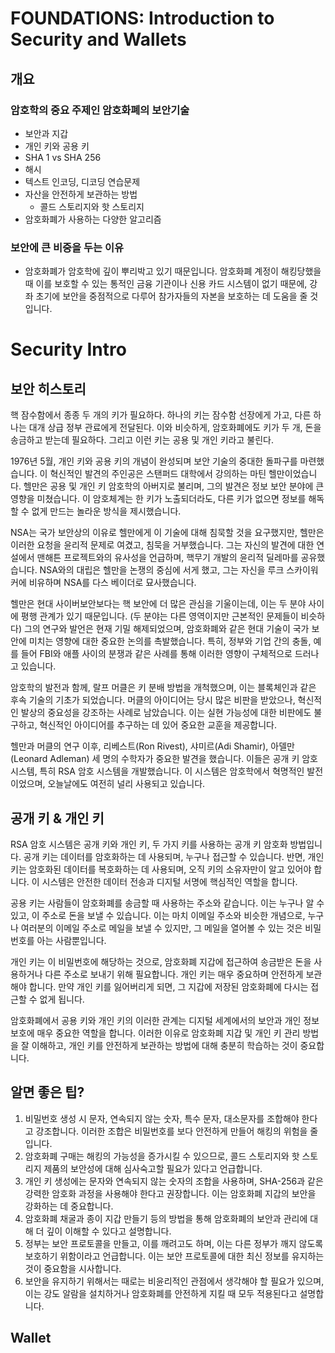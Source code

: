 # FOUNDATIONS: Introduction to Security and Wallets



## 개요

### 암호학의 중요 주제인 암호화폐의 보안기술

- 보안과 지갑
- 개인 키와 공용 키
- SHA 1 vs SHA 256
- 해시
- 텍스트 인코딩, 디코딩 연습문제
- 자산을 안전하게 보관하는 방법
  - 콜드 스토리지와 핫 스토리지
- 암호화폐가 사용하는 다양한 알고리즘



 ### 보안에 큰 비중을 두는 이유

- 암호화폐가 암호학에 깊이 뿌리박고 있기 때문입니다. 암호화폐 계정이 해킹당했을 때 이를 보호할 수 있는 통적인 금융 기관이나 신용 카드 시스템이 없기 때문에, 강좌 초기에 보안을 중점적으로 다루어 참가자들의 자본을 보호하는 데 도움을 줄 것입니다.





# Security Intro

## 보안 히스토리

핵 잠수함에서 종종 두 개의 키가 필요하다. 하나의 키는 잠수함 선장에게 가고, 다른 하나는 대개 상급 정부 관료에게 전달된다. 이와 비슷하게, 암호화폐에도 키가 두 개, 돈을 송금하고 받는데 필요하다. 그리고 이런 키는 공용 및 개인 키라고 불린다.

1976년 5월, 개인 키와 공용 키의 개념이 완성되며 보안 기술의 중대한 돌파구를 마련했습니다. 이 혁신적인 발견의 주인공은 스탠퍼드 대학에서 강의하는 마틴 헬만이었습니다. 헬만은 공용 및 개인 키 암호학의 아버지로 불리며, 그의 발견은 정보 보안 분야에 큰 영향을 미쳤습니다. 이 암호체계는 한 키가 노출되더라도, 다른 키가 없으면 정보를 해독할 수 없게 만드는 놀라운 방식을 제시했습니다.

NSA는 국가 보안상의 이유로 헬만에게 이 기술에 대해 침묵할 것을 요구했지만, 헬만은 이러한 요청을 윤리적 문제로 여겼고, 침묵을 거부했습니다. 그는 자신의 발견에 대한 연설에서 맨해튼 프로젝트와의 유사성을 언급하며, 핵무기 개발의 윤리적 딜레마를 공유했습니다. NSA와의 대립은 헬만을 논쟁의 중심에 서게 했고, 그는 자신을 루크 스카이워커에 비유하며 NSA를 다스 베이더로 묘사했습니다.

헬만은 현대 사이버보안보다는 핵 보안에 더 많은 관심을 기울이는데, 이는 두 분야 사이에 평행 관계가 있기 때문입니다. (두 분야는 다른 영역이지만 근본적인 문제들이 비슷하다) 그의 연구와 발언은 현재 기밀 해제되었으며, 암호화폐와 같은 현대 기술이 국가 보안에 미치는 영향에 대한 중요한 논의를 촉발했습니다. 특히, 정부와 기업 간의 충돌, 예를 들어 FBI와 애플 사이의 분쟁과 같은 사례를 통해 이러한 영향이 구체적으로 드러나고 있습니다.

암호학의 발전과 함께, 랄프 머클은 키 분배 방법을 개척했으며, 이는 블록체인과 같은 후속 기술의 기초가 되었습니다. 머클의 아이디어는 당시 많은 비판을 받았으나, 혁신적인 발상의 중요성을 강조하는 사례로 남았습니다. 이는 실현 가능성에 대한 비판에도 불구하고, 혁신적인 아이디어를 추구하는 데 있어 중요한 교훈을 제공합니다. 

헬만과 머클의 연구 이후, 리베스트(Ron Rivest), 샤미르(Adi Shamir), 아델만(Leonard Adleman) 세 명의 수학자가 중요한 발견을 했습니다. 이들은 공개 키 암호 시스템, 특히 RSA 암호 시스템을 개발했습니다. 이 시스템은 암호학에서 혁명적인 발전이었으며, 오늘날에도 여전히 널리 사용되고 있습니다.

## 공개 키 & 개인 키

RSA 암호 시스템은 공개 키와 개인 키, 두 가지 키를 사용하는 공개 키 암호화 방법입니다. 공개 키는 데이터를 암호화하는 데 사용되며, 누구나 접근할 수 있습니다. 반면, 개인 키는 암호화된 데이터를 복호화하는 데 사용되며, 오직 키의 소유자만이 알고 있어야 합니다. 이 시스템은 안전한 데이터 전송과 디지털 서명에 핵심적인 역할을 합니다.

공용 키는 사람들이 암호화폐를 송금할 때 사용하는 주소와 같습니다. 이는 누구나 알 수 있고, 이 주소로 돈을 보낼 수 있습니다. 이는 마치 이메일 주소와 비슷한 개념으로, 누구나 여러분의 이메일 주소로 메일을 보낼 수 있지만, 그 메일을 열어볼 수 있는 것은 비밀번호를 아는 사람뿐입니다.

개인 키는 이 비밀번호에 해당하는 것으로, 암호화폐 지갑에 접근하여 송금받은 돈을 사용하거나 다른 주소로 보내기 위해 필요합니다. 개인 키는 매우 중요하며 안전하게 보관해야 합니다. 만약 개인 키를 잃어버리게 되면, 그 지갑에 저장된 암호화폐에 다시는 접근할 수 없게 됩니다.

암호화폐에서 공용 키와 개인 키의 이러한 관계는 디지털 세계에서의 보안과 개인 정보 보호에 매우 중요한 역할을 합니다. 이러한 이유로 암호화폐 지갑 및 개인 키 관리 방법을 잘 이해하고, 개인 키를 안전하게 보관하는 방법에 대해 충분히 학습하는 것이 중요합니다.

## 알면 좋은 팁?

1. 비밀번호 생성 시 문자, 연속되지 않는 숫자, 특수 문자, 대소문자를 조합해야 한다고 강조합니다. 이러한 조합은 비밀번호를 보다 안전하게 만들어 해킹의 위험을 줄입니다.
2. 암호화폐 구매는 해킹의 가능성을 증가시킬 수 있으므로, 콜드 스토리지와 핫 스토리지 제품의 보안성에 대해 심사숙고할 필요가 있다고 언급합니다.
3. 개인 키 생성에는 문자와 연속되지 않는 숫자의 조합을 사용하며, SHA-256과 같은 강력한 암호화 과정을 사용해야 한다고 권장합니다. 이는 암호화폐 지갑의 보안을 강화하는 데 중요합니다.
4. 암호화폐 채굴과 종이 지갑 만들기 등의 방법을 통해 암호화폐의 보안과 관리에 대해 더 깊이 이해할 수 있다고 설명합니다.
5. 정부는 보안 프로토콜을 만들고, 이를 깨려고도 하며, 이는 다른 정부가 깨지 않도록 보호하기 위함이라고 언급합니다. 이는 보안 프로토콜에 대한 최신 정보를 유지하는 것이 중요함을 시사합니다.
6. 보안을 유지하기 위해서는 때로는 비윤리적인 관점에서 생각해야 할 필요가 있으며, 이는 강도 알람을 설치하거나 암호화폐를 안전하게 지킬 때 모두 적용된다고 설명합니다.

## Wallet

